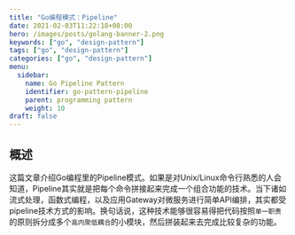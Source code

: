 ```yaml
---
title: "Go编程模式：Pipeline"
date: 2021-02-03T11:22:18+08:00
hero: /images/posts/golang-banner-2.png
keywords: ["go", "design-pattern"]
tags: ["go", "design-pattern"]
categories: ["go", "design-pattern"]
menu:
  sidebar:
    name: Go Pipeline Pattern
    identifier: go-pattern-pipeline
    parent: programming pattern
    weight: 10
draft: false
---
```




## 概述

  这篇文章介绍Go编程里的Pipeline模式。如果是对Unix/Linux命令行熟悉的人会知道，Pipeline其实就是把每个命令拼接起来完成一个组合功能的技术。当下诸如流式处理，函数式编程，以及应用Gateway对微服务进行简单API编排，其实都受pipeline技术方式的影响。换句话说，这种技术能够很容易得把代码按照`单一职责`的原则拆分成多个`高内聚低耦合`的小模块，然后拼装起来去完成比较复杂的功能。

​    